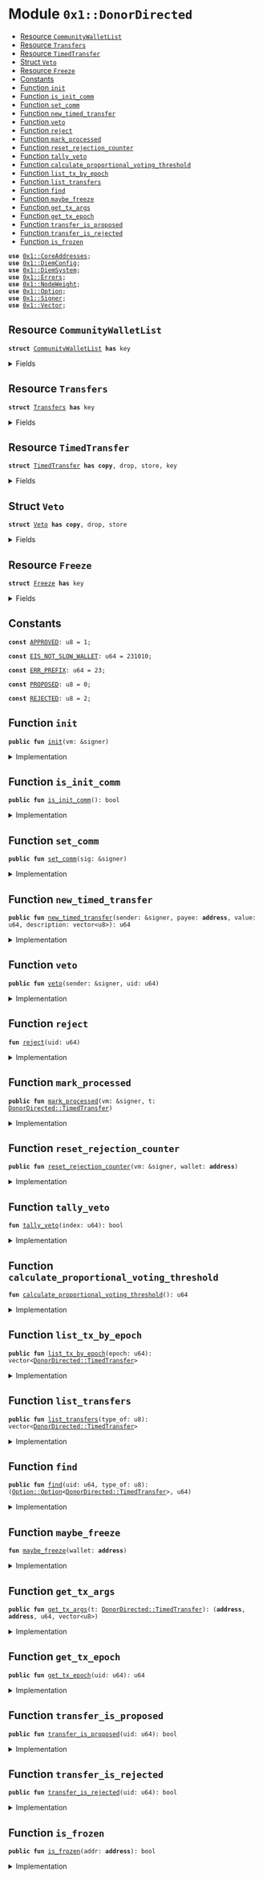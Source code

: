 
<a name="0x1_DonorDirected"></a>

# Module `0x1::DonorDirected`



-  [Resource `CommunityWalletList`](#0x1_DonorDirected_CommunityWalletList)
-  [Resource `Transfers`](#0x1_DonorDirected_Transfers)
-  [Resource `TimedTransfer`](#0x1_DonorDirected_TimedTransfer)
-  [Struct `Veto`](#0x1_DonorDirected_Veto)
-  [Resource `Freeze`](#0x1_DonorDirected_Freeze)
-  [Constants](#@Constants_0)
-  [Function `init`](#0x1_DonorDirected_init)
-  [Function `is_init_comm`](#0x1_DonorDirected_is_init_comm)
-  [Function `set_comm`](#0x1_DonorDirected_set_comm)
-  [Function `new_timed_transfer`](#0x1_DonorDirected_new_timed_transfer)
-  [Function `veto`](#0x1_DonorDirected_veto)
-  [Function `reject`](#0x1_DonorDirected_reject)
-  [Function `mark_processed`](#0x1_DonorDirected_mark_processed)
-  [Function `reset_rejection_counter`](#0x1_DonorDirected_reset_rejection_counter)
-  [Function `tally_veto`](#0x1_DonorDirected_tally_veto)
-  [Function `calculate_proportional_voting_threshold`](#0x1_DonorDirected_calculate_proportional_voting_threshold)
-  [Function `list_tx_by_epoch`](#0x1_DonorDirected_list_tx_by_epoch)
-  [Function `list_transfers`](#0x1_DonorDirected_list_transfers)
-  [Function `find`](#0x1_DonorDirected_find)
-  [Function `maybe_freeze`](#0x1_DonorDirected_maybe_freeze)
-  [Function `get_tx_args`](#0x1_DonorDirected_get_tx_args)
-  [Function `get_tx_epoch`](#0x1_DonorDirected_get_tx_epoch)
-  [Function `transfer_is_proposed`](#0x1_DonorDirected_transfer_is_proposed)
-  [Function `transfer_is_rejected`](#0x1_DonorDirected_transfer_is_rejected)
-  [Function `is_frozen`](#0x1_DonorDirected_is_frozen)


<pre><code><b>use</b> <a href="CoreAddresses.md#0x1_CoreAddresses">0x1::CoreAddresses</a>;
<b>use</b> <a href="DiemConfig.md#0x1_DiemConfig">0x1::DiemConfig</a>;
<b>use</b> <a href="DiemSystem.md#0x1_DiemSystem">0x1::DiemSystem</a>;
<b>use</b> <a href="../../../../../../../DPN/releases/artifacts/current/build/MoveStdlib/docs/Errors.md#0x1_Errors">0x1::Errors</a>;
<b>use</b> <a href="NodeWeight.md#0x1_NodeWeight">0x1::NodeWeight</a>;
<b>use</b> <a href="../../../../../../../DPN/releases/artifacts/current/build/MoveStdlib/docs/Option.md#0x1_Option">0x1::Option</a>;
<b>use</b> <a href="../../../../../../../DPN/releases/artifacts/current/build/MoveStdlib/docs/Signer.md#0x1_Signer">0x1::Signer</a>;
<b>use</b> <a href="../../../../../../../DPN/releases/artifacts/current/build/MoveStdlib/docs/Vector.md#0x1_Vector">0x1::Vector</a>;
</code></pre>



<a name="0x1_DonorDirected_CommunityWalletList"></a>

## Resource `CommunityWalletList`



<pre><code><b>struct</b> <a href="DonorDirected.md#0x1_DonorDirected_CommunityWalletList">CommunityWalletList</a> <b>has</b> key
</code></pre>



<details>
<summary>Fields</summary>


<dl>
<dt>
<code>list: vector&lt;<b>address</b>&gt;</code>
</dt>
<dd>

</dd>
</dl>


</details>

<a name="0x1_DonorDirected_Transfers"></a>

## Resource `Transfers`



<pre><code><b>struct</b> <a href="DonorDirected.md#0x1_DonorDirected_Transfers">Transfers</a> <b>has</b> key
</code></pre>



<details>
<summary>Fields</summary>


<dl>
<dt>
<code>proposed: vector&lt;<a href="DonorDirected.md#0x1_DonorDirected_TimedTransfer">DonorDirected::TimedTransfer</a>&gt;</code>
</dt>
<dd>

</dd>
<dt>
<code>approved: vector&lt;<a href="DonorDirected.md#0x1_DonorDirected_TimedTransfer">DonorDirected::TimedTransfer</a>&gt;</code>
</dt>
<dd>

</dd>
<dt>
<code>rejected: vector&lt;<a href="DonorDirected.md#0x1_DonorDirected_TimedTransfer">DonorDirected::TimedTransfer</a>&gt;</code>
</dt>
<dd>

</dd>
<dt>
<code>max_uid: u64</code>
</dt>
<dd>

</dd>
</dl>


</details>

<a name="0x1_DonorDirected_TimedTransfer"></a>

## Resource `TimedTransfer`



<pre><code><b>struct</b> <a href="DonorDirected.md#0x1_DonorDirected_TimedTransfer">TimedTransfer</a> <b>has</b> <b>copy</b>, drop, store, key
</code></pre>



<details>
<summary>Fields</summary>


<dl>
<dt>
<code>uid: u64</code>
</dt>
<dd>

</dd>
<dt>
<code>expire_epoch: u64</code>
</dt>
<dd>

</dd>
<dt>
<code>payer: <b>address</b></code>
</dt>
<dd>

</dd>
<dt>
<code>payee: <b>address</b></code>
</dt>
<dd>

</dd>
<dt>
<code>value: u64</code>
</dt>
<dd>

</dd>
<dt>
<code>description: vector&lt;u8&gt;</code>
</dt>
<dd>

</dd>
<dt>
<code>veto: <a href="DonorDirected.md#0x1_DonorDirected_Veto">DonorDirected::Veto</a></code>
</dt>
<dd>

</dd>
</dl>


</details>

<a name="0x1_DonorDirected_Veto"></a>

## Struct `Veto`



<pre><code><b>struct</b> <a href="DonorDirected.md#0x1_DonorDirected_Veto">Veto</a> <b>has</b> <b>copy</b>, drop, store
</code></pre>



<details>
<summary>Fields</summary>


<dl>
<dt>
<code>list: vector&lt;<b>address</b>&gt;</code>
</dt>
<dd>

</dd>
<dt>
<code>count: u64</code>
</dt>
<dd>

</dd>
<dt>
<code>threshold: u64</code>
</dt>
<dd>

</dd>
</dl>


</details>

<a name="0x1_DonorDirected_Freeze"></a>

## Resource `Freeze`



<pre><code><b>struct</b> <a href="DonorDirected.md#0x1_DonorDirected_Freeze">Freeze</a> <b>has</b> key
</code></pre>



<details>
<summary>Fields</summary>


<dl>
<dt>
<code>is_frozen: bool</code>
</dt>
<dd>

</dd>
<dt>
<code>consecutive_rejections: u64</code>
</dt>
<dd>

</dd>
<dt>
<code>unfreeze_votes: vector&lt;<b>address</b>&gt;</code>
</dt>
<dd>

</dd>
</dl>


</details>

<a name="@Constants_0"></a>

## Constants


<a name="0x1_DonorDirected_APPROVED"></a>



<pre><code><b>const</b> <a href="DonorDirected.md#0x1_DonorDirected_APPROVED">APPROVED</a>: u8 = 1;
</code></pre>



<a name="0x1_DonorDirected_EIS_NOT_SLOW_WALLET"></a>



<pre><code><b>const</b> <a href="DonorDirected.md#0x1_DonorDirected_EIS_NOT_SLOW_WALLET">EIS_NOT_SLOW_WALLET</a>: u64 = 231010;
</code></pre>



<a name="0x1_DonorDirected_ERR_PREFIX"></a>



<pre><code><b>const</b> <a href="DonorDirected.md#0x1_DonorDirected_ERR_PREFIX">ERR_PREFIX</a>: u64 = 23;
</code></pre>



<a name="0x1_DonorDirected_PROPOSED"></a>



<pre><code><b>const</b> <a href="DonorDirected.md#0x1_DonorDirected_PROPOSED">PROPOSED</a>: u8 = 0;
</code></pre>



<a name="0x1_DonorDirected_REJECTED"></a>



<pre><code><b>const</b> <a href="DonorDirected.md#0x1_DonorDirected_REJECTED">REJECTED</a>: u8 = 2;
</code></pre>



<a name="0x1_DonorDirected_init"></a>

## Function `init`



<pre><code><b>public</b> <b>fun</b> <a href="DonorDirected.md#0x1_DonorDirected_init">init</a>(vm: &signer)
</code></pre>



<details>
<summary>Implementation</summary>


<pre><code><b>public</b> <b>fun</b> <a href="DonorDirected.md#0x1_DonorDirected_init">init</a>(vm: &signer) {
  <a href="CoreAddresses.md#0x1_CoreAddresses_assert_diem_root">CoreAddresses::assert_diem_root</a>(vm);

  <b>if</b> (!<b>exists</b>&lt;<a href="DonorDirected.md#0x1_DonorDirected_Transfers">Transfers</a>&gt;(@0x0)) {
    <b>move_to</b>&lt;<a href="DonorDirected.md#0x1_DonorDirected_Transfers">Transfers</a>&gt;(
      vm,
      <a href="DonorDirected.md#0x1_DonorDirected_Transfers">Transfers</a> {
        proposed: <a href="../../../../../../../DPN/releases/artifacts/current/build/MoveStdlib/docs/Vector.md#0x1_Vector_empty">Vector::empty</a>&lt;<a href="DonorDirected.md#0x1_DonorDirected_TimedTransfer">TimedTransfer</a>&gt;(),
        approved: <a href="../../../../../../../DPN/releases/artifacts/current/build/MoveStdlib/docs/Vector.md#0x1_Vector_empty">Vector::empty</a>&lt;<a href="DonorDirected.md#0x1_DonorDirected_TimedTransfer">TimedTransfer</a>&gt;(),
        rejected: <a href="../../../../../../../DPN/releases/artifacts/current/build/MoveStdlib/docs/Vector.md#0x1_Vector_empty">Vector::empty</a>&lt;<a href="DonorDirected.md#0x1_DonorDirected_TimedTransfer">TimedTransfer</a>&gt;(),
        max_uid: 0,
      }
    )
  };

  <b>if</b> (!<b>exists</b>&lt;<a href="DonorDirected.md#0x1_DonorDirected_CommunityWalletList">CommunityWalletList</a>&gt;(@0x0)) {
    <b>move_to</b>&lt;<a href="DonorDirected.md#0x1_DonorDirected_CommunityWalletList">CommunityWalletList</a>&gt;(vm, <a href="DonorDirected.md#0x1_DonorDirected_CommunityWalletList">CommunityWalletList</a> {
      list: <a href="../../../../../../../DPN/releases/artifacts/current/build/MoveStdlib/docs/Vector.md#0x1_Vector_empty">Vector::empty</a>&lt;<b>address</b>&gt;()
    });
  };
}
</code></pre>



</details>

<a name="0x1_DonorDirected_is_init_comm"></a>

## Function `is_init_comm`



<pre><code><b>public</b> <b>fun</b> <a href="DonorDirected.md#0x1_DonorDirected_is_init_comm">is_init_comm</a>(): bool
</code></pre>



<details>
<summary>Implementation</summary>


<pre><code><b>public</b> <b>fun</b> <a href="DonorDirected.md#0x1_DonorDirected_is_init_comm">is_init_comm</a>():bool {
  <b>exists</b>&lt;<a href="DonorDirected.md#0x1_DonorDirected_Transfers">Transfers</a>&gt;(@0x0)
}
</code></pre>



</details>

<a name="0x1_DonorDirected_set_comm"></a>

## Function `set_comm`



<pre><code><b>public</b> <b>fun</b> <a href="DonorDirected.md#0x1_DonorDirected_set_comm">set_comm</a>(sig: &signer)
</code></pre>



<details>
<summary>Implementation</summary>


<pre><code><b>public</b> <b>fun</b> <a href="DonorDirected.md#0x1_DonorDirected_set_comm">set_comm</a>(sig: &signer) {
  // <b>if</b> (!<b>exists</b>&lt;<a href="DonorDirected.md#0x1_DonorDirected_CommunityWalletList">CommunityWalletList</a>&gt;(@0x0)) <b>return</b>;

  // <b>let</b> addr = <a href="../../../../../../../DPN/releases/artifacts/current/build/MoveStdlib/docs/Signer.md#0x1_Signer_address_of">Signer::address_of</a>(sig);
  // <b>let</b> list = get_comm_list();
  // <b>if</b> (!<a href="../../../../../../../DPN/releases/artifacts/current/build/MoveStdlib/docs/Vector.md#0x1_Vector_contains">Vector::contains</a>&lt;<b>address</b>&gt;(&list, &addr)) {
  //   <b>let</b> s = <b>borrow_global_mut</b>&lt;<a href="DonorDirected.md#0x1_DonorDirected_CommunityWalletList">CommunityWalletList</a>&gt;(@0x0);
  //   <a href="../../../../../../../DPN/releases/artifacts/current/build/MoveStdlib/docs/Vector.md#0x1_Vector_push_back">Vector::push_back</a>(&<b>mut</b> s.list, addr);
  // };

  <b>move_to</b>&lt;<a href="DonorDirected.md#0x1_DonorDirected_Freeze">Freeze</a>&gt;(
    sig,
    <a href="DonorDirected.md#0x1_DonorDirected_Freeze">Freeze</a> {
      is_frozen: <b>false</b>,
      consecutive_rejections: 0,
      unfreeze_votes: <a href="../../../../../../../DPN/releases/artifacts/current/build/MoveStdlib/docs/Vector.md#0x1_Vector_empty">Vector::empty</a>&lt;<b>address</b>&gt;()
    }
  )
}
</code></pre>



</details>

<a name="0x1_DonorDirected_new_timed_transfer"></a>

## Function `new_timed_transfer`



<pre><code><b>public</b> <b>fun</b> <a href="DonorDirected.md#0x1_DonorDirected_new_timed_transfer">new_timed_transfer</a>(sender: &signer, payee: <b>address</b>, value: u64, description: vector&lt;u8&gt;): u64
</code></pre>



<details>
<summary>Implementation</summary>


<pre><code><b>public</b> <b>fun</b> <a href="DonorDirected.md#0x1_DonorDirected_new_timed_transfer">new_timed_transfer</a>(
  sender: &signer, payee: <b>address</b>, value: u64, description: vector&lt;u8&gt;
): u64 <b>acquires</b> <a href="DonorDirected.md#0x1_DonorDirected_Transfers">Transfers</a> {
  // firstly check <b>if</b> payee is a slow wallet
  // TODO: This function should check <b>if</b> the account is a slow wallet before sending
  // but there's a circular dependency <b>with</b> <a href="DiemAccount.md#0x1_DiemAccount">DiemAccount</a> which <b>has</b> the slow wallet <b>struct</b>.
  // curretly we <b>move</b> that check <b>to</b> the transaction <b>script</b> <b>to</b> initialize the payment.
  // <b>assert</b>!(<a href="DiemAccount.md#0x1_DiemAccount_is_slow">DiemAccount::is_slow</a>(payee), <a href="DonorDirected.md#0x1_DonorDirected_EIS_NOT_SLOW_WALLET">EIS_NOT_SLOW_WALLET</a>);

  <b>let</b> sender_addr = <a href="../../../../../../../DPN/releases/artifacts/current/build/MoveStdlib/docs/Signer.md#0x1_Signer_address_of">Signer::address_of</a>(sender);
  // <b>let</b> list = get_comm_list();
  // <b>assert</b>!(
  //   <a href="../../../../../../../DPN/releases/artifacts/current/build/MoveStdlib/docs/Vector.md#0x1_Vector_contains">Vector::contains</a>&lt;<b>address</b>&gt;(&list, &sender_addr),
  //   <a href="../../../../../../../DPN/releases/artifacts/current/build/MoveStdlib/docs/Errors.md#0x1_Errors_requires_role">Errors::requires_role</a>(<a href="DonorDirected.md#0x1_DonorDirected_ERR_PREFIX">ERR_PREFIX</a> + 001)
  // );

  <b>let</b> transfers = <b>borrow_global_mut</b>&lt;<a href="DonorDirected.md#0x1_DonorDirected_Transfers">Transfers</a>&gt;(@0x0);
  transfers.max_uid = transfers.max_uid + 1;

  // add current epoch + 1
  <b>let</b> current_epoch = <a href="DiemConfig.md#0x1_DiemConfig_get_current_epoch">DiemConfig::get_current_epoch</a>();

  <b>let</b> t = <a href="DonorDirected.md#0x1_DonorDirected_TimedTransfer">TimedTransfer</a> {
    uid: transfers.max_uid,
    expire_epoch: current_epoch + 2, // pays at the end of second (start of third epoch),
    payer: sender_addr,
    payee: payee,
    value: value,
    description: description,
    veto: <a href="DonorDirected.md#0x1_DonorDirected_Veto">Veto</a> {
      list: <a href="../../../../../../../DPN/releases/artifacts/current/build/MoveStdlib/docs/Vector.md#0x1_Vector_empty">Vector::empty</a>&lt;<b>address</b>&gt;(),
      count: 0,
      threshold: 0,
    }
  };

  <a href="../../../../../../../DPN/releases/artifacts/current/build/MoveStdlib/docs/Vector.md#0x1_Vector_push_back">Vector::push_back</a>&lt;<a href="DonorDirected.md#0x1_DonorDirected_TimedTransfer">TimedTransfer</a>&gt;(&<b>mut</b> transfers.proposed, t);
  <b>return</b> transfers.max_uid
}
</code></pre>



</details>

<a name="0x1_DonorDirected_veto"></a>

## Function `veto`



<pre><code><b>public</b> <b>fun</b> <a href="DonorDirected.md#0x1_DonorDirected_veto">veto</a>(sender: &signer, uid: u64)
</code></pre>



<details>
<summary>Implementation</summary>


<pre><code><b>public</b> <b>fun</b> <a href="DonorDirected.md#0x1_DonorDirected_veto">veto</a>(
  sender: &signer,
  uid: u64
) <b>acquires</b> <a href="DonorDirected.md#0x1_DonorDirected_Transfers">Transfers</a>, <a href="DonorDirected.md#0x1_DonorDirected_Freeze">Freeze</a> {
  <b>let</b> addr = <a href="../../../../../../../DPN/releases/artifacts/current/build/MoveStdlib/docs/Signer.md#0x1_Signer_address_of">Signer::address_of</a>(sender);
  <b>assert</b>!(
    <a href="DiemSystem.md#0x1_DiemSystem_is_validator">DiemSystem::is_validator</a>(addr),
    <a href="../../../../../../../DPN/releases/artifacts/current/build/MoveStdlib/docs/Errors.md#0x1_Errors_requires_role">Errors::requires_role</a>(<a href="DonorDirected.md#0x1_DonorDirected_ERR_PREFIX">ERR_PREFIX</a> + 001)
  );
  <b>let</b> (opt, i) = <a href="DonorDirected.md#0x1_DonorDirected_find">find</a>(uid, <a href="DonorDirected.md#0x1_DonorDirected_PROPOSED">PROPOSED</a>);
  <b>if</b> (<a href="../../../../../../../DPN/releases/artifacts/current/build/MoveStdlib/docs/Option.md#0x1_Option_is_some">Option::is_some</a>&lt;<a href="DonorDirected.md#0x1_DonorDirected_TimedTransfer">TimedTransfer</a>&gt;(&opt)) {
    <b>let</b> c = <b>borrow_global_mut</b>&lt;<a href="DonorDirected.md#0x1_DonorDirected_Transfers">Transfers</a>&gt;(@0x0);
    <b>let</b> t = <a href="../../../../../../../DPN/releases/artifacts/current/build/MoveStdlib/docs/Vector.md#0x1_Vector_borrow_mut">Vector::borrow_mut</a>&lt;<a href="DonorDirected.md#0x1_DonorDirected_TimedTransfer">TimedTransfer</a>&gt;(&<b>mut</b> c.proposed, i);
    // add voters <b>address</b> <b>to</b> the veto list
    <a href="../../../../../../../DPN/releases/artifacts/current/build/MoveStdlib/docs/Vector.md#0x1_Vector_push_back">Vector::push_back</a>&lt;<b>address</b>&gt;(&<b>mut</b> t.veto.list, addr);
    // <b>if</b> not at rejection threshold
    // add latency <b>to</b> the payment, <b>to</b> get further reviews
    t.expire_epoch = t.expire_epoch + 1;

    <b>if</b> (<a href="DonorDirected.md#0x1_DonorDirected_tally_veto">tally_veto</a>(i)) {
      <a href="DonorDirected.md#0x1_DonorDirected_reject">reject</a>(uid)
    }
  };
}
</code></pre>



</details>

<a name="0x1_DonorDirected_reject"></a>

## Function `reject`



<pre><code><b>fun</b> <a href="DonorDirected.md#0x1_DonorDirected_reject">reject</a>(uid: u64)
</code></pre>



<details>
<summary>Implementation</summary>


<pre><code><b>fun</b> <a href="DonorDirected.md#0x1_DonorDirected_reject">reject</a>(uid: u64) <b>acquires</b> <a href="DonorDirected.md#0x1_DonorDirected_Transfers">Transfers</a>, <a href="DonorDirected.md#0x1_DonorDirected_Freeze">Freeze</a> {
  <b>let</b> c = <b>borrow_global_mut</b>&lt;<a href="DonorDirected.md#0x1_DonorDirected_Transfers">Transfers</a>&gt;(@0x0);
  <b>let</b> list = *&c.proposed;
  <b>let</b> len = <a href="../../../../../../../DPN/releases/artifacts/current/build/MoveStdlib/docs/Vector.md#0x1_Vector_length">Vector::length</a>(&list);
  <b>let</b> i = 0;
  <b>while</b> (i &lt; len) {
    <b>let</b> t = *<a href="../../../../../../../DPN/releases/artifacts/current/build/MoveStdlib/docs/Vector.md#0x1_Vector_borrow">Vector::borrow</a>&lt;<a href="DonorDirected.md#0x1_DonorDirected_TimedTransfer">TimedTransfer</a>&gt;(&list, i);
    <b>if</b> (t.uid == uid) {
      <a href="../../../../../../../DPN/releases/artifacts/current/build/MoveStdlib/docs/Vector.md#0x1_Vector_remove">Vector::remove</a>&lt;<a href="DonorDirected.md#0x1_DonorDirected_TimedTransfer">TimedTransfer</a>&gt;(&<b>mut</b> c.proposed, i);
      <b>let</b> f = <b>borrow_global_mut</b>&lt;<a href="DonorDirected.md#0x1_DonorDirected_Freeze">Freeze</a>&gt;(*&t.payer);
      f.consecutive_rejections = f.consecutive_rejections + 1;
      <a href="../../../../../../../DPN/releases/artifacts/current/build/MoveStdlib/docs/Vector.md#0x1_Vector_push_back">Vector::push_back</a>(&<b>mut</b> c.rejected, t);
    };

    i = i + 1;
  };

}
</code></pre>



</details>

<a name="0x1_DonorDirected_mark_processed"></a>

## Function `mark_processed`



<pre><code><b>public</b> <b>fun</b> <a href="DonorDirected.md#0x1_DonorDirected_mark_processed">mark_processed</a>(vm: &signer, t: <a href="DonorDirected.md#0x1_DonorDirected_TimedTransfer">DonorDirected::TimedTransfer</a>)
</code></pre>



<details>
<summary>Implementation</summary>


<pre><code><b>public</b> <b>fun</b> <a href="DonorDirected.md#0x1_DonorDirected_mark_processed">mark_processed</a>(vm: &signer, t: <a href="DonorDirected.md#0x1_DonorDirected_TimedTransfer">TimedTransfer</a>) <b>acquires</b> <a href="DonorDirected.md#0x1_DonorDirected_Transfers">Transfers</a> {
  <a href="CoreAddresses.md#0x1_CoreAddresses_assert_vm">CoreAddresses::assert_vm</a>(vm);

  <b>let</b> c = <b>borrow_global_mut</b>&lt;<a href="DonorDirected.md#0x1_DonorDirected_Transfers">Transfers</a>&gt;(@0x0);
  <b>let</b> list = *&c.proposed;
  <b>let</b> len = <a href="../../../../../../../DPN/releases/artifacts/current/build/MoveStdlib/docs/Vector.md#0x1_Vector_length">Vector::length</a>(&list);
  <b>let</b> i = 0;
  <b>while</b> (i &lt; len) {
    <b>let</b> search = *<a href="../../../../../../../DPN/releases/artifacts/current/build/MoveStdlib/docs/Vector.md#0x1_Vector_borrow">Vector::borrow</a>&lt;<a href="DonorDirected.md#0x1_DonorDirected_TimedTransfer">TimedTransfer</a>&gt;(&list, i);
    <b>if</b> (search.uid == t.uid) {
      <a href="../../../../../../../DPN/releases/artifacts/current/build/MoveStdlib/docs/Vector.md#0x1_Vector_remove">Vector::remove</a>&lt;<a href="DonorDirected.md#0x1_DonorDirected_TimedTransfer">TimedTransfer</a>&gt;(&<b>mut</b> c.proposed, i);
      <a href="../../../../../../../DPN/releases/artifacts/current/build/MoveStdlib/docs/Vector.md#0x1_Vector_push_back">Vector::push_back</a>(&<b>mut</b> c.approved, search);
    };

    i = i + 1;
  };

}
</code></pre>



</details>

<a name="0x1_DonorDirected_reset_rejection_counter"></a>

## Function `reset_rejection_counter`



<pre><code><b>public</b> <b>fun</b> <a href="DonorDirected.md#0x1_DonorDirected_reset_rejection_counter">reset_rejection_counter</a>(vm: &signer, wallet: <b>address</b>)
</code></pre>



<details>
<summary>Implementation</summary>


<pre><code><b>public</b> <b>fun</b> <a href="DonorDirected.md#0x1_DonorDirected_reset_rejection_counter">reset_rejection_counter</a>(vm: &signer, wallet: <b>address</b>) <b>acquires</b> <a href="DonorDirected.md#0x1_DonorDirected_Freeze">Freeze</a> {
  <a href="CoreAddresses.md#0x1_CoreAddresses_assert_diem_root">CoreAddresses::assert_diem_root</a>(vm);
  <b>borrow_global_mut</b>&lt;<a href="DonorDirected.md#0x1_DonorDirected_Freeze">Freeze</a>&gt;(wallet).consecutive_rejections = 0;
}
</code></pre>



</details>

<a name="0x1_DonorDirected_tally_veto"></a>

## Function `tally_veto`



<pre><code><b>fun</b> <a href="DonorDirected.md#0x1_DonorDirected_tally_veto">tally_veto</a>(index: u64): bool
</code></pre>



<details>
<summary>Implementation</summary>


<pre><code><b>fun</b> <a href="DonorDirected.md#0x1_DonorDirected_tally_veto">tally_veto</a>(index: u64): bool <b>acquires</b> <a href="DonorDirected.md#0x1_DonorDirected_Transfers">Transfers</a> {
  <b>let</b> c = <b>borrow_global_mut</b>&lt;<a href="DonorDirected.md#0x1_DonorDirected_Transfers">Transfers</a>&gt;(@0x0);
  <b>let</b> t = <a href="../../../../../../../DPN/releases/artifacts/current/build/MoveStdlib/docs/Vector.md#0x1_Vector_borrow_mut">Vector::borrow_mut</a>&lt;<a href="DonorDirected.md#0x1_DonorDirected_TimedTransfer">TimedTransfer</a>&gt;(&<b>mut</b> c.proposed, index);

  <b>let</b> votes = 0;
  <b>let</b> threshold = <a href="DonorDirected.md#0x1_DonorDirected_calculate_proportional_voting_threshold">calculate_proportional_voting_threshold</a>();

  <b>let</b> k = 0;
  <b>let</b> len = <a href="../../../../../../../DPN/releases/artifacts/current/build/MoveStdlib/docs/Vector.md#0x1_Vector_length">Vector::length</a>&lt;<b>address</b>&gt;(&t.veto.list);

  <b>while</b> (k &lt; len) {
    <b>let</b> addr = *<a href="../../../../../../../DPN/releases/artifacts/current/build/MoveStdlib/docs/Vector.md#0x1_Vector_borrow">Vector::borrow</a>&lt;<b>address</b>&gt;(&t.veto.list, k);
    // ignore votes that are no longer in the validator set,
    // BUT DON'T REMOVE, since they may rejoin the validator set,
    // and shouldn't need <b>to</b> vote again.

    <b>if</b> (<a href="DiemSystem.md#0x1_DiemSystem_is_validator">DiemSystem::is_validator</a>(addr)) {
      votes = votes + <a href="NodeWeight.md#0x1_NodeWeight_proof_of_weight">NodeWeight::proof_of_weight</a>(addr)
    };
    k = k + 1;
  };

  t.veto.count = votes;
  t.veto.threshold = threshold;

  <b>return</b> votes &gt; threshold
}
</code></pre>



</details>

<a name="0x1_DonorDirected_calculate_proportional_voting_threshold"></a>

## Function `calculate_proportional_voting_threshold`



<pre><code><b>fun</b> <a href="DonorDirected.md#0x1_DonorDirected_calculate_proportional_voting_threshold">calculate_proportional_voting_threshold</a>(): u64
</code></pre>



<details>
<summary>Implementation</summary>


<pre><code><b>fun</b> <a href="DonorDirected.md#0x1_DonorDirected_calculate_proportional_voting_threshold">calculate_proportional_voting_threshold</a>(): u64 {
    <b>let</b> val_set_size = <a href="DiemSystem.md#0x1_DiemSystem_validator_set_size">DiemSystem::validator_set_size</a>();
    <b>let</b> i = 0;
    <b>let</b> voting_power = 0;
    <b>while</b> (i &lt; val_set_size) {
      <b>let</b> addr = <a href="DiemSystem.md#0x1_DiemSystem_get_ith_validator_address">DiemSystem::get_ith_validator_address</a>(i);
      voting_power = voting_power + <a href="NodeWeight.md#0x1_NodeWeight_proof_of_weight">NodeWeight::proof_of_weight</a>(addr);
      i = i + 1;
    };
    <b>let</b> threshold = voting_power * 2 / 3;
    threshold
}
</code></pre>



</details>

<a name="0x1_DonorDirected_list_tx_by_epoch"></a>

## Function `list_tx_by_epoch`



<pre><code><b>public</b> <b>fun</b> <a href="DonorDirected.md#0x1_DonorDirected_list_tx_by_epoch">list_tx_by_epoch</a>(epoch: u64): vector&lt;<a href="DonorDirected.md#0x1_DonorDirected_TimedTransfer">DonorDirected::TimedTransfer</a>&gt;
</code></pre>



<details>
<summary>Implementation</summary>


<pre><code><b>public</b> <b>fun</b> <a href="DonorDirected.md#0x1_DonorDirected_list_tx_by_epoch">list_tx_by_epoch</a>(epoch: u64): vector&lt;<a href="DonorDirected.md#0x1_DonorDirected_TimedTransfer">TimedTransfer</a>&gt; <b>acquires</b> <a href="DonorDirected.md#0x1_DonorDirected_Transfers">Transfers</a> {
    <b>let</b> c = <b>borrow_global</b>&lt;<a href="DonorDirected.md#0x1_DonorDirected_Transfers">Transfers</a>&gt;(@0x0);

    // <b>loop</b> proposed list
    <b>let</b> pending = <a href="../../../../../../../DPN/releases/artifacts/current/build/MoveStdlib/docs/Vector.md#0x1_Vector_empty">Vector::empty</a>&lt;<a href="DonorDirected.md#0x1_DonorDirected_TimedTransfer">TimedTransfer</a>&gt;();
    <b>let</b> len = <a href="../../../../../../../DPN/releases/artifacts/current/build/MoveStdlib/docs/Vector.md#0x1_Vector_length">Vector::length</a>(&c.proposed);
    <b>let</b> i = 0;
    <b>while</b> (i &lt; len) {
      <b>let</b> t = <a href="../../../../../../../DPN/releases/artifacts/current/build/MoveStdlib/docs/Vector.md#0x1_Vector_borrow">Vector::borrow</a>(&c.proposed, i);
      <b>if</b> (t.expire_epoch == epoch) {

        <a href="../../../../../../../DPN/releases/artifacts/current/build/MoveStdlib/docs/Vector.md#0x1_Vector_push_back">Vector::push_back</a>&lt;<a href="DonorDirected.md#0x1_DonorDirected_TimedTransfer">TimedTransfer</a>&gt;(&<b>mut</b> pending, *t);
      };
      i = i + 1;
    };
    <b>return</b> pending
  }
</code></pre>



</details>

<a name="0x1_DonorDirected_list_transfers"></a>

## Function `list_transfers`



<pre><code><b>public</b> <b>fun</b> <a href="DonorDirected.md#0x1_DonorDirected_list_transfers">list_transfers</a>(type_of: u8): vector&lt;<a href="DonorDirected.md#0x1_DonorDirected_TimedTransfer">DonorDirected::TimedTransfer</a>&gt;
</code></pre>



<details>
<summary>Implementation</summary>


<pre><code><b>public</b> <b>fun</b> <a href="DonorDirected.md#0x1_DonorDirected_list_transfers">list_transfers</a>(type_of: u8): vector&lt;<a href="DonorDirected.md#0x1_DonorDirected_TimedTransfer">TimedTransfer</a>&gt; <b>acquires</b> <a href="DonorDirected.md#0x1_DonorDirected_Transfers">Transfers</a> {
  <b>let</b> c = <b>borrow_global</b>&lt;<a href="DonorDirected.md#0x1_DonorDirected_Transfers">Transfers</a>&gt;(@0x0);
  <b>if</b> (type_of == 0) {
    *&c.proposed
  } <b>else</b> <b>if</b> (type_of == 1) {
    *&c.approved
  } <b>else</b> {
    *&c.rejected
  }
}
</code></pre>



</details>

<a name="0x1_DonorDirected_find"></a>

## Function `find`



<pre><code><b>public</b> <b>fun</b> <a href="DonorDirected.md#0x1_DonorDirected_find">find</a>(uid: u64, type_of: u8): (<a href="../../../../../../../DPN/releases/artifacts/current/build/MoveStdlib/docs/Option.md#0x1_Option_Option">Option::Option</a>&lt;<a href="DonorDirected.md#0x1_DonorDirected_TimedTransfer">DonorDirected::TimedTransfer</a>&gt;, u64)
</code></pre>



<details>
<summary>Implementation</summary>


<pre><code><b>public</b> <b>fun</b> <a href="DonorDirected.md#0x1_DonorDirected_find">find</a>(
  uid: u64,
  type_of: u8
): (<a href="../../../../../../../DPN/releases/artifacts/current/build/MoveStdlib/docs/Option.md#0x1_Option">Option</a>&lt;<a href="DonorDirected.md#0x1_DonorDirected_TimedTransfer">TimedTransfer</a>&gt;, u64) <b>acquires</b> <a href="DonorDirected.md#0x1_DonorDirected_Transfers">Transfers</a> {
  <b>let</b> list = &<a href="DonorDirected.md#0x1_DonorDirected_list_transfers">list_transfers</a>(type_of);

  <b>let</b> len = <a href="../../../../../../../DPN/releases/artifacts/current/build/MoveStdlib/docs/Vector.md#0x1_Vector_length">Vector::length</a>(list);
  <b>let</b> i = 0;
  <b>while</b> (i &lt; len) {
    <b>let</b> t = *<a href="../../../../../../../DPN/releases/artifacts/current/build/MoveStdlib/docs/Vector.md#0x1_Vector_borrow">Vector::borrow</a>&lt;<a href="DonorDirected.md#0x1_DonorDirected_TimedTransfer">TimedTransfer</a>&gt;(list, i);
    <b>if</b> (t.uid == uid) {
      <b>return</b> (<a href="../../../../../../../DPN/releases/artifacts/current/build/MoveStdlib/docs/Option.md#0x1_Option_some">Option::some</a>&lt;<a href="DonorDirected.md#0x1_DonorDirected_TimedTransfer">TimedTransfer</a>&gt;(t), i)
    };
    i = i + 1;
  };
  (<a href="../../../../../../../DPN/releases/artifacts/current/build/MoveStdlib/docs/Option.md#0x1_Option_none">Option::none</a>&lt;<a href="DonorDirected.md#0x1_DonorDirected_TimedTransfer">TimedTransfer</a>&gt;(), 0)
}
</code></pre>



</details>

<a name="0x1_DonorDirected_maybe_freeze"></a>

## Function `maybe_freeze`



<pre><code><b>fun</b> <a href="DonorDirected.md#0x1_DonorDirected_maybe_freeze">maybe_freeze</a>(wallet: <b>address</b>)
</code></pre>



<details>
<summary>Implementation</summary>


<pre><code><b>fun</b> <a href="DonorDirected.md#0x1_DonorDirected_maybe_freeze">maybe_freeze</a>(wallet: <b>address</b>) <b>acquires</b> <a href="DonorDirected.md#0x1_DonorDirected_Freeze">Freeze</a> {
  <b>if</b> (<b>borrow_global</b>&lt;<a href="DonorDirected.md#0x1_DonorDirected_Freeze">Freeze</a>&gt;(wallet).consecutive_rejections &gt; 2) {
    <b>let</b> f = <b>borrow_global_mut</b>&lt;<a href="DonorDirected.md#0x1_DonorDirected_Freeze">Freeze</a>&gt;(wallet);
    f.is_frozen = <b>true</b>;
  }
}
</code></pre>



</details>

<a name="0x1_DonorDirected_get_tx_args"></a>

## Function `get_tx_args`



<pre><code><b>public</b> <b>fun</b> <a href="DonorDirected.md#0x1_DonorDirected_get_tx_args">get_tx_args</a>(t: <a href="DonorDirected.md#0x1_DonorDirected_TimedTransfer">DonorDirected::TimedTransfer</a>): (<b>address</b>, <b>address</b>, u64, vector&lt;u8&gt;)
</code></pre>



<details>
<summary>Implementation</summary>


<pre><code><b>public</b> <b>fun</b> <a href="DonorDirected.md#0x1_DonorDirected_get_tx_args">get_tx_args</a>(t: <a href="DonorDirected.md#0x1_DonorDirected_TimedTransfer">TimedTransfer</a>): (<b>address</b>, <b>address</b>, u64, vector&lt;u8&gt;) {
  (t.payer, t.payee, t.value, *&t.description)
}
</code></pre>



</details>

<a name="0x1_DonorDirected_get_tx_epoch"></a>

## Function `get_tx_epoch`



<pre><code><b>public</b> <b>fun</b> <a href="DonorDirected.md#0x1_DonorDirected_get_tx_epoch">get_tx_epoch</a>(uid: u64): u64
</code></pre>



<details>
<summary>Implementation</summary>


<pre><code><b>public</b> <b>fun</b> <a href="DonorDirected.md#0x1_DonorDirected_get_tx_epoch">get_tx_epoch</a>(uid: u64): u64 <b>acquires</b> <a href="DonorDirected.md#0x1_DonorDirected_Transfers">Transfers</a> {
  <b>let</b> (opt, _) = <a href="DonorDirected.md#0x1_DonorDirected_find">find</a>(uid, <a href="DonorDirected.md#0x1_DonorDirected_PROPOSED">PROPOSED</a>);
  <b>if</b> (<a href="../../../../../../../DPN/releases/artifacts/current/build/MoveStdlib/docs/Option.md#0x1_Option_is_some">Option::is_some</a>&lt;<a href="DonorDirected.md#0x1_DonorDirected_TimedTransfer">TimedTransfer</a>&gt;(&opt)) {
    <b>let</b> t = <a href="../../../../../../../DPN/releases/artifacts/current/build/MoveStdlib/docs/Option.md#0x1_Option_borrow">Option::borrow</a>&lt;<a href="DonorDirected.md#0x1_DonorDirected_TimedTransfer">TimedTransfer</a>&gt;(&opt);
    <b>return</b> *&t.expire_epoch
  };
  0
}
</code></pre>



</details>

<a name="0x1_DonorDirected_transfer_is_proposed"></a>

## Function `transfer_is_proposed`



<pre><code><b>public</b> <b>fun</b> <a href="DonorDirected.md#0x1_DonorDirected_transfer_is_proposed">transfer_is_proposed</a>(uid: u64): bool
</code></pre>



<details>
<summary>Implementation</summary>


<pre><code><b>public</b> <b>fun</b> <a href="DonorDirected.md#0x1_DonorDirected_transfer_is_proposed">transfer_is_proposed</a>(uid: u64): bool <b>acquires</b>  <a href="DonorDirected.md#0x1_DonorDirected_Transfers">Transfers</a> {
  <b>let</b> (opt, _) = <a href="DonorDirected.md#0x1_DonorDirected_find">find</a>(uid, <a href="DonorDirected.md#0x1_DonorDirected_PROPOSED">PROPOSED</a>);
  <a href="../../../../../../../DPN/releases/artifacts/current/build/MoveStdlib/docs/Option.md#0x1_Option_is_some">Option::is_some</a>&lt;<a href="DonorDirected.md#0x1_DonorDirected_TimedTransfer">TimedTransfer</a>&gt;(&opt)
}
</code></pre>



</details>

<a name="0x1_DonorDirected_transfer_is_rejected"></a>

## Function `transfer_is_rejected`



<pre><code><b>public</b> <b>fun</b> <a href="DonorDirected.md#0x1_DonorDirected_transfer_is_rejected">transfer_is_rejected</a>(uid: u64): bool
</code></pre>



<details>
<summary>Implementation</summary>


<pre><code><b>public</b> <b>fun</b> <a href="DonorDirected.md#0x1_DonorDirected_transfer_is_rejected">transfer_is_rejected</a>(uid: u64): bool <b>acquires</b>  <a href="DonorDirected.md#0x1_DonorDirected_Transfers">Transfers</a> {
  <b>let</b> (opt, _) = <a href="DonorDirected.md#0x1_DonorDirected_find">find</a>(uid, <a href="DonorDirected.md#0x1_DonorDirected_REJECTED">REJECTED</a>);
  <a href="../../../../../../../DPN/releases/artifacts/current/build/MoveStdlib/docs/Option.md#0x1_Option_is_some">Option::is_some</a>&lt;<a href="DonorDirected.md#0x1_DonorDirected_TimedTransfer">TimedTransfer</a>&gt;(&opt)
}
</code></pre>



</details>

<a name="0x1_DonorDirected_is_frozen"></a>

## Function `is_frozen`



<pre><code><b>public</b> <b>fun</b> <a href="DonorDirected.md#0x1_DonorDirected_is_frozen">is_frozen</a>(addr: <b>address</b>): bool
</code></pre>



<details>
<summary>Implementation</summary>


<pre><code><b>public</b> <b>fun</b> <a href="DonorDirected.md#0x1_DonorDirected_is_frozen">is_frozen</a>(addr: <b>address</b>): bool <b>acquires</b> <a href="DonorDirected.md#0x1_DonorDirected_Freeze">Freeze</a>{
  <b>let</b> f = <b>borrow_global</b>&lt;<a href="DonorDirected.md#0x1_DonorDirected_Freeze">Freeze</a>&gt;(addr);
  f.is_frozen
}
</code></pre>



</details>
